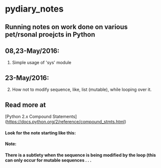 # pydiary_notes

## Running notes on work done on various pet/rsonal proejcts in Python 

## 08,23-May/2016: 

1. Simple usage of 'sys' module

## 23-May/2016: 

2. How not to modify sequence, like, list (mutable), while looping over it.

## Read more at

[Python 2.x Compound Statements] (https://docs.python.org/2/reference/compound_stmts.html) 

#### Look for the note starting like this:

#### Note:
#### There is a subtlety when the sequence is being modified by the loop (this can only occur for mutable sequences . . . 
